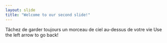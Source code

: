 ```yaml
---
layout: slide
title: "Welcome to our second slide!"
---
```

Tâchez de garder toujours un morceau de ciel au-dessus de votre vie
Use the left arrow to go back!
